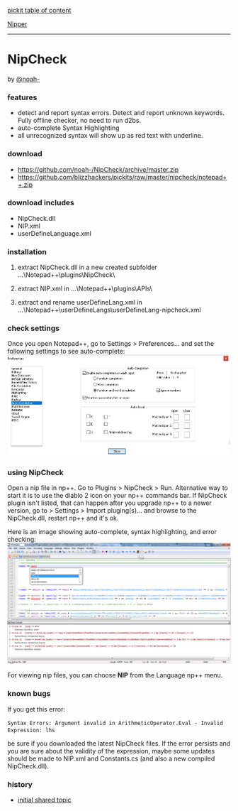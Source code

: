 [pickit table of content](https://github.com/blizzhackers/pickits/#pickits)

[Nipper](https://github.com/blizzhackers/pickits/nipper/readme.md)

---

# NipCheck
by [@noah-](https://github.com/noah-)

### features

* detect and report syntax errors. Detect and report unknown keywords. Fully offline checker, no need to run d2bs.
* auto-complete Syntax Highlighting
* all unrecognized syntax will show up as red text with underline.

### download

* <https://github.com/noah-/NipCheck/archive/master.zip>
* <https://github.com/blizzhackers/pickits/raw/master/nipcheck/notepad++.zip>

### download includes

* NipCheck.dll
* NIP.xml
* userDefineLanguage.xml

### installation

1. extract NipCheck.dll in a new created subfolder ...\Notepad++\plugins\NipCheck\

1. extract NIP.xml in ...\Notepad++\plugins\APIs\

1. extract and rename userDefineLang.xml in ...\Notepad++\userDefineLangs\userDefineLang-nipcheck.xml

### check settings

Once you open Notepad++, go to Settings > Preferences... and set the following settings to see auto-complete:
![nipcheck1](assets/nipcheck1.png)

### using NipCheck

Open a nip file in np++. Go to Plugins > NipCheck > Run. Alternative way to start it is to use the diablo 2 icon on your np++ commands bar.
If NipCheck plugin isn't listed, that can happen after you upgrade np++ to a newer version, go to > Settings > Import pluging(s)... and browse to the NipCheck.dll, restart np++ and it's ok.

Here is an image showing auto-complete, syntax highlighting, and error checking:
![nipcheck2](assets/nipcheck2.png)

For viewing nip files, you can choose **NIP** from the Language np++ menu.

### known bugs

If you get this error:
```
Syntax Errors: Argument invalid in ArithmeticOperator.Eval - Invalid Expression: lhs
```
be sure if you downloaded the latest NipCheck files. 
If the error persists and you are sure about the validity of the expression, maybe some updates should be made to NIP.xml and Constants.cs (and also a new compiled NipCheck.dll).

### history

* [initial shared topic](https://web.archive.org/web/20180324041959/http://www.blizzhackers.cc:80/viewtopic.php?f=182&t=495129)
